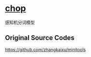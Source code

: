 # [chop](https://github.com/Samurais/chop)
感知机分词模型

## Original Source Codes
https://github.com/zhangkaixu/minitools